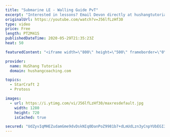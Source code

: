 ```yaml
---
title: "Submarine LE - Walling Guide PvT"
excerpt: "Interested in lessons? Email Devon directly at hushangtutorials@outlook.com ------------------------------------------------------------------------------------------------------- Want to support HuShang Tutorials directly? Patreon is a website where you can contribute a monthly donation that will help"
originalUrl: https://youtube.com/watch?v=J56lfLzHf30
type: video
price: Free
length: PT2M41S
publishedDateTime: 2020-05-29T21:35:23Z
heat: 50

featuredContent: "<iframe width=\"800\" height=\"500\" frameborder=\"0\" src=\"https://www.youtube.com/embed/J56lfLzHf30\" allow=\"accelerometer; autoplay; encrypted-media; gyroscope; picture-in-picture\" allowfullscreen></iframe>"

provider:
  name: HuShang Tutorials
  domain: hushangcoaching.com

topics:
  - StarCraft 2
  - Protoss

images:
  - url: https://i.ytimg.com/vi/J56lfLzHf30/maxresdefault.jpg
    width: 1280
    height: 720
    isCached: true

secured: "UdZyvIqMHEZudamGme9dvDskNIq0DanPoZ9981b7+dLmUdLzn3yCnpYUbEGI3P8NNjjZRi2s7fYObQA1sO8BBm+DEpLS6i+0u+iyGrACTjfQabEenQXecqOS2NpZQPY73fTzjhc4BfXJa2JKaplYMYrYByf+kQvgJOM3fKrdpeiUJ2ppEYlL6q1+Ar9n55fowM8wRXZ+IKY+4Y8T2kt/roVVWGHX3RGkd3uudbPGKXRUN9W/m53b1BcRNJw9ZbuKxK2PFisq4sSpax16gcBXVRheoSoa5rp8mdHuI/M9nPnedTUEDkHLtakNWixjDY2Lc5JjWAWggph4bnsD3cmqQFuSsgATEZdvWCwpGQ/cvDO6W4prcNMQT7FfHjgplWbM0q88zGRDYg5Xf7w5kYswR/vFBLilPF7HROj6Vy638uM=;Ph8FUp/AyyqrkjuHEwHzaA=="
---
```


